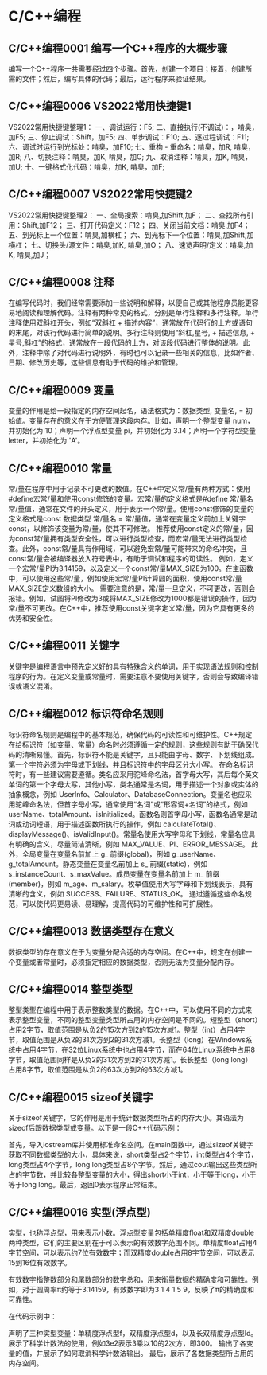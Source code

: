 # C/C++编程

## C/C++编程0001 编写一个C++程序的大概步骤
编写一个C++程序一共需要经过四个步骤。首先，创建一个项目；接着，创建所需的文件；然后，编写具体的代码；最后，运行程序来验证结果。 

## C/C++编程0006 VS2022常用快捷键1

VS2022常用快捷键整理1：
一、调试运行：F5;
二、直接执行(不调试)：，啃臭，加F5;
三、停止调试：Shift，加F5;
四、单步调试：F10;
五、逐过程调试：F11;
六、调试时运行到光标处：啃臭，加F10;
七、重构 - 重命名：啃臭，加R, 啃臭，加R;
八、切换注释：啃臭，加K, 啃臭，加C;
九、取消注释：啃臭，加K, 啃臭，加U;
十、一键格式化代码：啃臭，加K, 啃臭，加F;
## C/C++编程0007 VS2022常用快捷键2

VS2022常用快捷键整理2：
一、全局搜索：啃臭,加Shift,加F；
二、查找所有引用：Shift,加F12；
三、打开代码定义：F12；
四、关闭当前文档：啃臭,加F4；
五、到光标上一个位置：啃臭,加横杠；
六、到光标下一个位置：啃臭,加Shift,加横杠；
七、切换头/源文件：啃臭,加K, 啃臭,加O；
八、速览声明/定义：啃臭,加K, 啃臭,加J；


## C/C++编程0008 注释
在编写代码时，我们经常需要添加一些说明和解释，以便自己或其他程序员能更容易地阅读和理解代码。注释有两种常见的格式，分别是单行注释和多行注释。单行注释使用双斜杠开头，例如“双斜杠 + 描述内容”，通常放在代码行的上方或语句的末尾，对该行代码进行简单的说明。多行注释则使用“斜杠,星号, + 描述信息, + 星号,斜杠”的格式，通常放在一段代码的上方，对该段代码进行整体的说明。此外，注释中除了对代码进行说明外，有时也可以记录一些相关的信息，比如作者、日期、修改历史等，这些信息有助于代码的维护和管理。

## C/C++编程0009 变量
变量的作用是给一段指定的内存空间起名，语法格式为：数据类型, 变量名, = 初始值。变量存在的意义在于方便管理这段内存。比如，声明一个整型变量 num，并初始化为 10；声明一个浮点型变量 pi，并初始化为 3.14；声明一个字符型变量 letter，并初始化为 'A'。

## C/C++编程0010 常量
常/量在程序中用于记录不可更改的数值。在C++中定义常/量有两种方式：使用#define宏常/量和使用const修饰的变量。宏常/量的定义格式是#define 常/量名 常/量值，通常在文件的开头定义，用于表示一个常/量。使用const修饰的变量的定义格式是const 数据类型 常/量名 = 常/量值，通常在变量定义前加上关键字const，以修饰该变量为常/量，使其不可修改。
推荐使用const定义的常/量，因为const常/量拥有类型安全性，可以进行类型检查，而宏常/量无法进行类型检查。此外，const常/量具有作用域，可以避免宏常/量可能带来的命名冲突，且const常/量会被编译器放入符号表中，有助于调试和程序的可读性。
例如，定义一个宏常/量PI为3.14159，以及定义一个const常/量MAX_SIZE为100。在主函数中，可以使用这些常/量，例如使用宏常/量PI计算圆的面积，使用const常/量MAX_SIZE定义数组的大小。
需要注意的是，常/量一旦定义，不可更改，否则会报错。例如，试图将PI修改为3或将MAX_SIZE修改为1000都是错误的操作，因为常/量不可更改。在C++中，推荐使用const关键字定义常/量，因为它具有更多的优势和安全性。

## C/C++编程0011 关键字
关键字是编程语言中预先定义好的具有特殊含义的单词，用于实现语法规则和控制程序的行为。在定义变量或常量时，需要注意不要使用关键字，否则会导致编译错误或语义混淆。

## C/C++编程0012 标识符命名规则
标识符命名规则是编程中的基本规范，确保代码的可读性和可维护性。C++规定在给标识符（如变量、常量）命名时必须遵循一定的规则，这些规则有助于确保代码的清晰易懂。首先，标识符不能是关键字，且只能由字母、数字、下划线组成。第一个字符必须为字母或下划线，并且标识符中的字母区分大小写。
在命名标识符时，有一些建议需要遵循。类名应采用驼峰命名法，首字母大写，其后每个英文单词的第一个字母大写，其他小写，类名通常是名词，用于描述一个对象或实体的抽象概念，例如 UserInfo、Calculator、DatabaseConnection。变量名也应采用驼峰命名法，但首字母小写，通常使用“名词”或“形容词+名词”的格式，例如 userName、totalAmount、isInitialized。函数名则首字母小写，函数名通常是动词或动词短语，用于描述函数所执行的操作，例如 calculateTotal()、displayMessage()、isValidInput()。常量名使用大写字母和下划线，常量名应具有明确的含义，尽量简洁清晰，例如 MAX_VALUE、PI、ERROR_MESSAGE。
此外，全局变量在变量名前加上 g_ 前缀(global)，例如 g_userName、g_totalAmount。静态变量在变量名前加上 s_ 前缀(static)，例如 s_instanceCount、s_maxValue。成员变量在变量名前加上 m_ 前缀(member)，例如 m_age、m_salary。枚举值使用大写字母和下划线表示，具有清晰的含义，例如 SUCCESS、FAILURE、STATUS_OK。
通过遵循这些命名规范，可以使代码更易读、易理解，提高代码的可维护性和可扩展性。

## C/C++编程0013 数据类型存在意义
数据类型的存在意义在于为变量分配合适的内存空间。在C++中，规定在创建一个变量或者常量时，必须指定相应的数据类型，否则无法为变量分配内存。

## C/C++编程0014 整型类型
整型类型在编程中用于表示整数类型的数据。在C++中，可以使用不同的方式来表示整型变量，不同的整型变量类型所占用的内存空间是不同的。短整型（short）占用2字节，取值范围是从负2的15次方到2的15次方减1。整型（int）占用4字节，取值范围是从负2的31次方到2的31次方减1。长整型（long）在Windows系统中占用4字节，在32位Linux系统中也占用4字节，而在64位Linux系统中占用8字节，取值范围同样是从负2的31次方到2的31次方减1。长长整型（long long）占用8字节，取值范围是从负2的63次方到2的63次方减1。

## C/C++编程0015 sizeof关键字
关于sizeof关键字，它的作用是用于统计数据类型所占的内存大小。其语法为sizeof后跟数据类型或变量。以下是一段C++代码示例：

首先，导入iostream库并使用标准命名空间。在main函数中，通过sizeof关键字获取不同数据类型的大小，具体来说，short类型占2个字节，int类型占4个字节，long类型占4个字节，long long类型占8个字节。然后，通过cout输出这些类型所占的字节数，并比较各整型变量的大小，得出short小于int，小于等于long，小于等于long long。最后，返回0表示程序正常结束。

## C/C++编程0016 实型(浮点型)
实型，也称浮点型，用来表示小数。浮点型变量包括单精度float和双精度double两种类型，它们的主要区别在于可以表示的有效数字范围不同。单精度float占用4字节空间，可以表示约7位有效数字；而双精度double占用8字节空间，可以表示15到16位有效数字。

有效数字指整数部分和尾数部分的数字总和，用来衡量数据的精确度和可靠性。例如，对于圆周率π约等于3.14159，有效数字即为3 1 4 1 5 9，反映了π的精确度和可靠性。

在代码示例中：

声明了三种实型变量：单精度浮点型f，双精度浮点型d，以及长双精度浮点型ld。
展示了科学计数法的使用，例如3e2表示3乘以10的2次方，即300。
输出了各变量的值，并展示了如何取消科学计数法输出。
最后，展示了各数据类型所占用的内存空间。